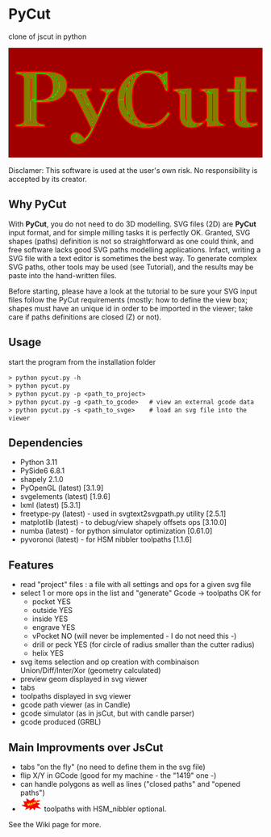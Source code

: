 # PyCut

clone of jscut in python

![pycut](resources/pycut_img.png)

Disclamer: This software is used at the user's own risk. No responsibility is accepted by its creator.

## Why PyCut

With <strong>PyCut</strong>, you do not need to do 3D modelling. SVG files (2D) are <strong>PyCut</strong> input format, and for simple milling tasks it is perfectly OK. Granted, SVG shapes (paths) definition is not so straightforward as one could think, and free software lacks good SVG paths modelling applications. Infact, writing a SVG file with a text editor is sometimes the best way. To generate complex SVG paths, other tools may be used (see Tutorial), and the results may be paste into the hand-written files.

Before starting, please have a look at the tutorial to be sure your SVG input files follow the PyCut requirements (mostly: how to define the view box; shapes must have an unique id in order to be imported in the viewer; take care if paths definitions are closed (Z) or not).

## Usage

start the program from the installation folder

```
> python pycut.py -h
> python pycut.py
> python pycut.py -p <path_to_project>
> python pycut.py -g <path_to_gcode>   # view an external gcode data
> python pycut.py -s <path_to_svge>    # load an svg file into the viewer
```

## Dependencies

- Python 3.11
- PySide6 6.8.1
- shapely 2.1.0
- PyOpenGL (latest) [3.1.9]
- svgelements (latest) [1.9.6]
- lxml (latest) [5.3.1]
- freetype-py (latest) - used in svgtext2svgpath.py utility [2.5.1]
- matplotlib (latest) - to debug/view shapely offsets ops [3.10.0]
- numba (latest) - for python simulator optimization [0.61.0]
- pyvoronoi (latest) - for HSM nibbler toolpaths [1.1.6]

## Features

- read "project" files : a file with all settings and ops for a given svg file
- select 1 or more ops in the list and "generate" Gcode -> toolpaths OK for
  - pocket YES
  - outside YES
  - inside YES
  - engrave YES
  - vPocket NO (will never be implemented - I do not need this -)
  - drill or peck YES (for circle of radius smaller than the cutter radius)
  - helix YES
- svg items selection and op creation with combinaison Union/Diff/Inter/Xor (geometry calculated)
- preview geom displayed in svg viewer
- tabs
- toolpaths displayed in svg viewer
- gcode path viewer (as in Candle)
- gcode simulator (as in jsCut, but with candle parser)
- gcode produced (GRBL)

## Main Improvments over JsCut

- tabs "on the fly" (no need to define them in the svg file)
- flip X/Y in GCode (good for my machine - the "1419" one -)
- can handle polygons as well as lines ("closed paths" and "opened paths")
- ![new](resources/new_img.png) toolpaths with HSM_nibbler optional.

See the Wiki page for more.
